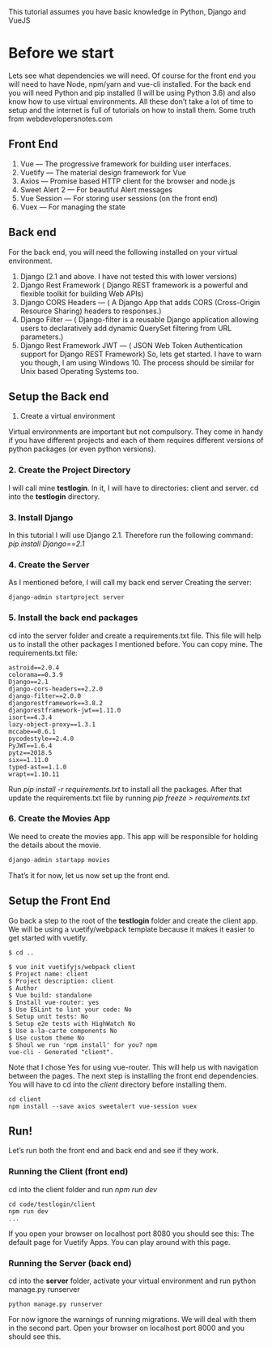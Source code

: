 This tutorial assumes you have basic knowledge in Python, Django and VueJS
# Before we start
Lets see what dependencies we will need. Of course for the front end you will need to have
Node, npm/yarn and vue-cli installed. For the back end you will need Python and pip installed (I will be using Python 3.6) and also know how to use virtual environments. All these don’t take a lot of time to setup
and the internet is full of tutorials on how to install them.
Some truth from webdevelopersnotes.com
## Front End
1. Vue — The progressive framework for building user interfaces.
2. Vuetify — The material design framework for Vue
3. Axios — Promise based HTTP client for the browser and node.js
4. Sweet Alert 2 — For beautiful Alert messages
5. Vue Session — For storing user sessions (on the front end)
6. Vuex — For managing the state
## Back end
For the back end, you will need the following installed on your virtual environment.
1. Django (2.1 and above. I have not tested this with lower versions)
2. Django Rest Framework ( Django REST framework is a powerful and flexible toolkit for building Web
APIs)
3. Django CORS Headers — ( A Django App that adds CORS (Cross-Origin Resource Sharing) headers to
responses.)
4. Django Filter — ( Django-filter is a reusable Django application allowing users to declaratively add
dynamic QuerySet filtering from URL parameters.)
5. Django Rest Framework JWT — ( JSON Web Token Authentication support for Django REST Framework)
So, lets get started. I have to warn you though, I am using Windows 10. The process should be similar for
Unix based Operating Systems too.
## Setup the Back end
1. Create a virtual environment

Virtual environments are important but not compulsory. They come in handy if you have different projects
and each of them requires different versions of python packages (or even python versions).
### 2. Create the Project Directory
I will call mine **testlogin**. In it, I will have to directories: client and server.
cd into the **testlogin** directory.
### 3. Install Django
In this tutorial I will use Django 2.1. Therefore run the following command:
_pip install Django==2.1_
### 4. Create the Server
As I mentioned before, I will call my back end server
Creating the server:
```
django-admin startproject server
```
### 5. Install the back end packages
cd into the server folder and create a requirements.txt file. This file will help us to install the other packages
I mentioned before. You can copy mine.
The requirements.txt file:
```text
astroid==2.0.4
colorama==0.3.9
Django==2.1
django-cors-headers==2.2.0
django-filter==2.0.0
djangorestframework==3.8.2
djangorestframework-jwt==1.11.0
isort==4.3.4
lazy-object-proxy==1.3.1
mccabe==0.6.1
pycodestyle==2.4.0
PyJWT==1.6.4
pytz==2018.5
six==1.11.0
typed-ast==1.1.0
wrapt==1.10.11
```
Run _pip install -r requirements.txt_ to install all the packages.
After that update the requirements.txt file by running _pip freeze > requirements.txt_
### 6. Create the Movies App
We need to create the movies app. This app will be responsible for holding the details about the movie.
```python
django-admin startapp movies
```
That’s it for now, let us now set up the front end.
## Setup the Front End
Go back a step to the root of the **testlogin** folder and create the client app. We will be using a
vuetify/webpack template because it makes it easier to get started with vuetify.
```text
$ cd ..

$ vue init vuetifyjs/webpack client
$ Project name: client 
$ Project description: client
$ Author
$ Vue build: standalone
$ Install vue-router: yes
$ Use ESLint to lint your code: No
$ Setup unit tests: No
$ Setup e2e tests with HighWatch No
$ Use a-la-carte components No
$ Use custom theme No
$ Shoul we run 'npm install' for you? npm
vue-cli - Generated "client".
```
Note that I chose Yes for using vue-router. This will help us with navigation between the pages.
The next step is installing the front end dependencies. You will have to cd into the _client_ directory before
installing them.
```text
cd client
npm install --save axios sweetalert vue-session vuex
```
## Run!
Let’s run both the front end and back end and see if they work.
### Running the Client (front end)
cd into the client folder and run _npm run dev_
```text
cd code/testlogin/client
npm run dev
...
```
If you open your browser on localhost port 8080 you should see this:
The default page for Vuetify Apps.
You can play around with this page.
### Running the Server (back end)
cd into the **server** folder, activate your virtual environment and run python manage.py runserver
```text
python manage.py runserver
```
For now ignore the warnings of running migrations. We will deal with them in the second part.
Open your browser on localhost port 8000 and you should see this.
